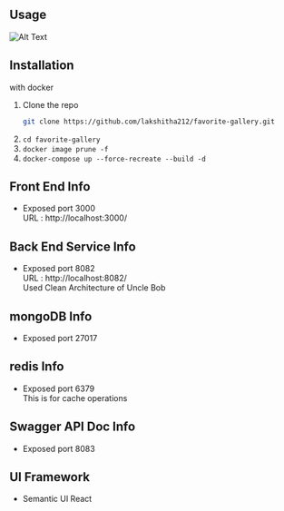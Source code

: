 ## Usage
![Alt Text](./usage.gif)


## Installation
with docker

1. Clone the repo
   ```sh
   git clone https://github.com/lakshitha212/favorite-gallery.git
   ```
2. ``` cd favorite-gallery ```
3. ``` docker image prune -f  ```
4. ``` docker-compose up --force-recreate --build -d  ```


## Front End Info

- Exposed port 3000
 </br> URL : http://localhost:3000/

## Back End Service Info

- Exposed port 8082
  </br> URL : http://localhost:8082/
  </br> Used Clean Architecture of Uncle Bob

## mongoDB Info

- Exposed port 27017

## redis Info

- Exposed port 6379
</br> This is for cache operations


## Swagger API Doc Info

- Exposed port 8083

## UI Framework
- Semantic UI React
